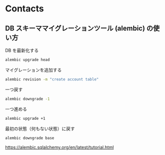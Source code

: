 # Contacts

## DB スキーママイグレーションツール (alembic) の使い方

DB を最新化する

```bash
alembic upgrade head
```

マイグレーションを追加する

```bash
alembic revision -m "create account table"
```

一つ戻す

```bash
alembic downgrade -1
```

一つ進める

```bash
alembic upgrade +1
```

最初の状態（何もない状態）に戻す

```bash
alembic downgrade base
```

https://alembic.sqlalchemy.org/en/latest/tutorial.html

